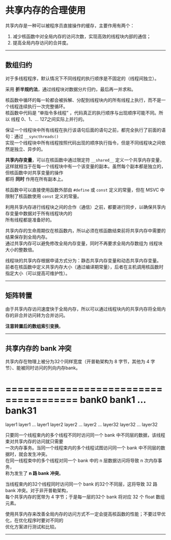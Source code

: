 # 共享内存的合理使用

共享内存是一种可以被程序员直接操作的缓存，主要作用有两个：  

1. 减少核函数中对全局内存的访问次数，实现高效的线程块内部的通信；
2. 提高全局内存访问的合并度。

------

## 数组归约

对于多线程程序，默认情况下不同线程的执行顺序是不固定的（线程间独立）。

采用 **折半规约法**，通过线程块对数据分片归约，最后再一并求和。

核函数中循环的每一轮都会被拆解、分配到线程块内的所有线程上执行，而不是一个线程连续执行一次完整循环。  
核函数中代码是 “单指令多线程” ，代码真正的执行顺序与出现顺序可能不同。所以 线程 0、1、... 127之间实际上并行的。

保证一个线程块中所有线程在执行该语句后面的语句之前，都完全执行了前面的语句：通过 `__syncthreads()`   
实现一个线程块中所有线程按照代码出现的顺序执行指令，但是不同线程块之间依然是独立、异步的。

**共享内存变量**，可以在核函数中通过限定符 `__shared__` 定义一个共享内存变量，  
这样就相当于在每一个线程块中有一个该变量的副本。虽然每个副本都是独立的，但核函数中对共享变量的操作  
都将 **同时** 作用在所有副本上。

核函数中可以直接使用函数外部由 `#define` 或 `const` 定义的常量，但在 MSVC 中限制了核函数使用 `const` 定义的常量。

利用共享内存进行线程块之间的合作（通信）之前，都要进行同步，以确保共享内存变量中数据对于所有线程块内的  
所有线程都是准备好的。 

共享内存的生命周期仅在核函数内，所以必须在核函数结束前将共享内存中需要的结果保存到全局内存。  
通过共享内存可以避免修改全局内存变量，同时不再要求全局内存数组为 线程块大小的整数倍。  

线程块的共享内存根据申请方式分为：静态共享内存变量和动态共享内存变量。  
前者在核函数中定义共享内存大小（通过编译期常量），后者在主机调用核函数时指定大小（可以提高可维护性）。

------

## 矩阵转置

由于共享内存访问速度快于全局内存，所以可以通过线程块内的共享内存将全局内存的非合并访问转为合并访问。

**注意转置后的数组索引变换**。

------

## 共享内存的 bank 冲突

共享内存在物理上被分为32个同样宽度（开普勒架构为 8 字节，其他为 4 字节）、能被同时访问的列向内存bank。  

======================================
bank0     bank1    ...    bank31
======================================
layer1    layer1   ...    layer1
layer2    layer2   ...    layer2
...
layer32   layer32   ...   layer32


只要同一个线程束内的多个线程不同时访问同一个 bank 中不同层的数据，该线程束对共享内存的访问就只需要  
一次内存事务。当同一个线程束内的多个线程试图访问同一个 bank 中不同层的数据时，就会发生冲突。  
在同一线程束中的多个线程对同一个 bank 中的 n 层数据访问将导致 n 次内存事务，  
称为发生了 **n 路 bank 冲突**。

当线程束内的32个线程同时访问同一个 bank 的32个不同层，这将导致 32 路 bank 冲突。对于非开普勒架构，  
每个共享内存的宽带为 4 字节；于是每一层的32个 bank 将对应 32 个 float 数组元素。

使用共享内存来改善全局内存的访问方式不一定会提高核函数的性能；不要过早优化，在优化程序时要对不同的  
优化方案进行测试和比较。

------
